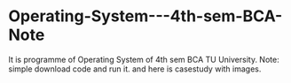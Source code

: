 # Operating-System---4th-sem-BCA-Note
It is programme of Operating System of 4th sem BCA TU University. Note: simple download code and run it. and here is casestudy with images.
